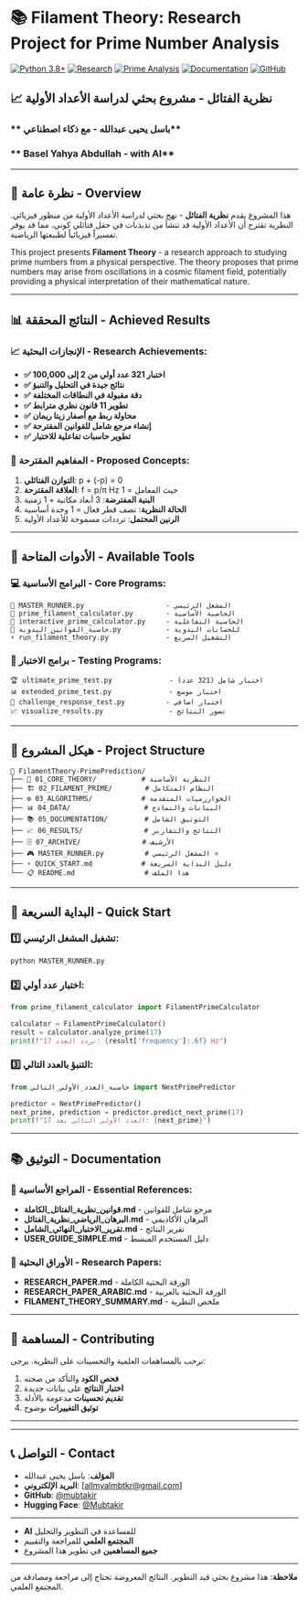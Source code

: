 # 📚 Filament Theory: Research Project for Prime Number Analysis


[![Python 3.8+](https://img.shields.io/badge/python-3.8+-blue.svg)](https://www.python.org/downloads/)
[![Research](https://img.shields.io/badge/Research-In%20Progress-blue.svg)](https://github.com/mubtakir/FilamentTheory-PrimePrediction)
[![Prime Analysis](https://img.shields.io/badge/Prime%20Analysis-Good%20Results-green.svg)](https://github.com/mubtakir/FilamentTheory-PrimePrediction)
[![Documentation](https://img.shields.io/badge/Documentation-Available-red.svg)](research_paper_latex.pdf)
[![GitHub](https://img.shields.io/badge/GitHub-Repository-blue)](https://github.com/mubtakir/FilamentTheory-PrimePrediction)


## 📈 **نظرية الفتائل - مشروع بحثي لدراسة الأعداد الأولية**

### ** باسل يحيى عبدالله - مع ذكاء اصطناعي**
### ** Basel Yahya Abdullah -  with AI**

---

## 🎯 **نظرة عامة - Overview**

هذا المشروع يقدم **نظرية الفتائل** - نهج بحثي لدراسة الأعداد الأولية من منظور فيزيائي. النظرية تقترح أن الأعداد الأولية قد تنشأ من تذبذبات في حقل فتائلي كوني، مما قد يوفر تفسيراً فيزيائياً لطبيعتها الرياضية.

This project presents **Filament Theory** - a research approach to studying prime numbers from a physical perspective. The theory proposes that prime numbers may arise from oscillations in a cosmic filament field, potentially providing a physical interpretation of their mathematical nature.

---

## 📊 **النتائج المحققة - Achieved Results**

### **📈 الإنجازات البحثية - Research Achievements:**

- **✅ اختبار 321 عدد أولي من 2 إلى 100,000**
- **✅ نتائج جيدة في التحليل والتنبؤ**
- **✅ دقة مقبولة في النطاقات المختلفة**
- **✅ تطوير 11 قانون نظري مترابط**
- **✅ محاولة ربط مع أصفار زيتا ريمان**
- **✅ إنشاء مرجع شامل للقوانين المقترحة**
- **✅ تطوير حاسبات تفاعلية للاختبار**

### **🔬 المفاهيم المقترحة - Proposed Concepts:**

1. **التوازن الفتائلي**: p + (-p) = 0
2. **العلاقة المقترحة**: f = p/π Hz حيث المعامل = 1
3. **البنية المفترضة**: 3 أبعاد مكانية + 1 زمنية
4. **الحالة النظرية**: نصف قطر فعال = 1 وحدة أساسية
5. **الرنين المحتمل**: ترددات مسموحة للأعداد الأولية

---

## 🔧 **الأدوات المتاحة - Available Tools**

### **💻 البرامج الأساسية - Core Programs:**

```
🔢 MASTER_RUNNER.py                    - المشغل الرئيسي
🧮 prime_filament_calculator.py        - الحاسبة الأساسية
🎯 interactive_prime_calculator.py     - الحاسبة التفاعلية
📝 حاسبة_القوانين_اليدوية.py           - للحسابات اليدوية
⚡ run_filament_theory.py              - التشغيل السريع
```

### **🔬 برامج الاختبار - Testing Programs:**

```
🏆 ultimate_prime_test.py              - اختبار شامل (321 عدد)
📊 extended_prime_test.py              - اختبار موسع
🎯 challenge_response_test.py          - اختبار اضافي
📈 visualize_results.py                - تصور النتائج
```

---

## 📁 **هيكل المشروع - Project Structure**

```
📁 FilamentTheory-PrimePrediction/
├── 🎯 01_CORE_THEORY/           # النظرية الأساسية
├── 🏗️ 02_FILAMENT_PRIME/        # النظام المتكامل
├── ⚙️ 03_ALGORITHMS/            # الخوارزميات المتقدمة
├── 📊 04_DATA/                  # البيانات والنماذج
├── 📚 05_DOCUMENTATION/         # التوثيق الشامل
├── 📈 06_RESULTS/               # النتائج والتقارير
├── 🗄️ 07_ARCHIVE/               # الأرشيف
├── 🎮 MASTER_RUNNER.py          # المشغل الرئيسي ⭐
├── ⚡ QUICK_START.md            # دليل البداية السريعة
└── 📋 README.md                 # هذا الملف
```

---

## 🚀 **البداية السريعة - Quick Start**

### **1️⃣ تشغيل المشغل الرئيسي:**
```bash
python MASTER_RUNNER.py
```

### **2️⃣ اختبار عدد أولي:**
```python
from prime_filament_calculator import FilamentPrimeCalculator

calculator = FilamentPrimeCalculator()
result = calculator.analyze_prime(17)
print(f"تردد العدد 17: {result['frequency']:.6f} Hz")
```

### **3️⃣ التنبؤ بالعدد التالي:**
```python
from حاسبة_العدد_الأولي_التالي import NextPrimePredictor

predictor = NextPrimePredictor()
next_prime, prediction = predictor.predict_next_prime(17)
print(f"العدد الأولي التالي بعد 17: {next_prime}")
```

---

## 📚 **التوثيق - Documentation**

### **📖 المراجع الأساسية - Essential References:**

- **قوانين_نظرية_الفتائل_الكاملة.md** - مرجع شامل للقوانين
- **البرهان_الرياضي_نظرية_الفتائل.md** - البرهان الأكاديمي
- **تقرير_الاختبار_النهائي_الشامل.md** - تقرير النتائج
- **USER_GUIDE_SIMPLE.md** - دليل المستخدم المبسط

### **🔬 الأوراق البحثية - Research Papers:**

- **RESEARCH_PAPER.md** - الورقة البحثية الكاملة
- **RESEARCH_PAPER_ARABIC.md** - الورقة البحثية بالعربية
- **FILAMENT_THEORY_SUMMARY.md** - ملخص النظرية

---

## 🤝 **المساهمة - Contributing**

نرحب بالمساهمات العلمية والتحسينات على النظرية. يرجى:

1. **فحص الكود** والتأكد من صحته
2. **اختبار النتائج** على بيانات جديدة
3. **تقديم تحسينات** مدعومة بالأدلة
4. **توثيق التغييرات** بوضوح

---



---

## 📞 **التواصل - Contact**

- **المؤلف**:  باسل يحيى عبدالله
- **البريد الإلكتروني**: [allmyalmbtkr@gmail.com]
- **GitHub**: [@mubtakir](https://github.com/mubtakir)
- **Hugging Face**: [@Mubtakir](https://huggingface.co/Mubtakir)

---



- **AI** للمساعدة في التطوير والتحليل
- **المجتمع العلمي** للمراجعة والتقييم
- **جميع المساهمين** في تطوير هذا المشروع

---

**ملاحظة**: هذا مشروع بحثي قيد التطوير. النتائج المعروضة تحتاج إلى مراجعة ومصادقة من المجتمع العلمي.
